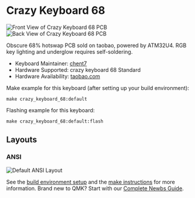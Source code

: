 # Crazy Keyboard 68

![Front View of Crazy Keyboard 68 PCB](https://imgur.com/0nTjDbU)
![Back View of Crazy Keyboard 68 PCB](https://imgur.com/gTpdux3)

Obscure 68% hotswap PCB sold on taobao, powered by ATM32U4. RGB key lighting and underglow requires self-soldering.

* Keyboard Maintainer: [chent7](https://github.com/chent7)
* Hardware Supported: crazy keyboard 68 Standard
* Hardware Availability: [taobao.com](https://item.taobao.com/item.htm?spm=a1z09.2.0.0.19422e8dJUzj8d&id=605218560507)

Make example for this keyboard (after setting up your build environment):

    make crazy_keyboard_68:default

Flashing example for this keyboard:

    make crazy_keyboard_68:default:flash

## Layouts 

### ANSI
![Default ANSI Layout](https://imgur.com/y1ZApvU)

See the [build environment setup](https://docs.qmk.fm/#/getting_started_build_tools) and the [make instructions](https://docs.qmk.fm/#/getting_started_make_guide) for more information. Brand new to QMK? Start with our [Complete Newbs Guide](https://docs.qmk.fm/#/newbs).
